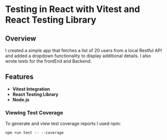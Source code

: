 # Testing in React with Vitest and React Testing Library

## Overview

I created a simple app that fetches a list of 20 users from a local Restful API
and added a dropdown functionality to display additional details. I also wrote
tests for the frontEnd and Backend.

## Features

- **Vitest Integration**
- **React Testing Library**
- **Node.js**

### Viewing Test Coverage

To generate and view test coverage reports I used npm:

```
npm run test -- --coverage
```
